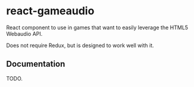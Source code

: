 # react-gameaudio

React component to use in games that want to easily leverage the HTML5 Webaudio API.

Does not require Redux, but is designed to work well with it.

## Documentation

TODO.